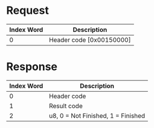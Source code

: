# Request

| Index Word | Description                |
|------------|----------------------------|
| 0          | Header code \[0x00150000\] |

# Response

| Index Word | Description                        |
|------------|------------------------------------|
| 0          | Header code                        |
| 1          | Result code                        |
| 2          | u8, 0 = Not Finished, 1 = Finished |